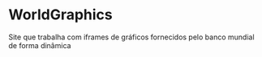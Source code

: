 # WorldGraphics
Site que trabalha com iframes de gráficos fornecidos pelo banco mundial de forma dinâmica
